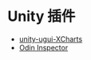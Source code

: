 ﻿# Unity 插件

* [unity-ugui-XCharts](https://github.com/monitor1394/unity-ugui-XCharts)
* [Odin Inspector](https://odininspector.com/)